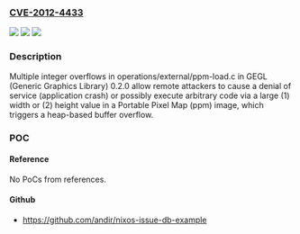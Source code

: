 ### [CVE-2012-4433](https://cve.mitre.org/cgi-bin/cvename.cgi?name=CVE-2012-4433)
![](https://img.shields.io/static/v1?label=Product&message=n%2Fa&color=blue)
![](https://img.shields.io/static/v1?label=Version&message=n%2Fa&color=blue)
![](https://img.shields.io/static/v1?label=Vulnerability&message=n%2Fa&color=brighgreen)

### Description

Multiple integer overflows in operations/external/ppm-load.c in GEGL (Generic Graphics Library) 0.2.0 allow remote attackers to cause a denial of service (application crash) or possibly execute arbitrary code via a large (1) width or (2) height value in a Portable Pixel Map (ppm) image, which triggers a heap-based buffer overflow.

### POC

#### Reference
No PoCs from references.

#### Github
- https://github.com/andir/nixos-issue-db-example

